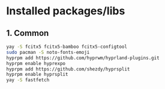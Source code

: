# Installed packages/libs

## 1. Common

```bash
yay -S fcitx5 fcitx5-bamboo fcitx5-configtool
sudo pacman -S noto-fonts-emoji
hyprpm add https://github.com/hyprwm/hyprland-plugins.git
hyprpm enable hyprexpo
hyprpm add https://github.com/shezdy/hyprsplit
hyprpm enable hyprsplit
yay -S fastfetch

```
